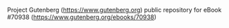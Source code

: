 Project Gutenberg (https://www.gutenberg.org) public repository for
eBook #70938 (https://www.gutenberg.org/ebooks/70938)
